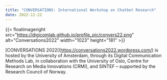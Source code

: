 ```yaml
---
title: "CONVERSATIONS: International Workshop on Chatbot Research"
date: 2022-11-22
---
```


{{< floatimageright src="https://digicomlab.github.io/profile_pic/convers22.png" alt="Conversations2022" width="1023" height="181" >}}

[CONVERSATIONS 2022[(https://conversations2022.wordpress.com/) is hosted by the University of Amsterdam, through its Digital Communication Methods Lab, in collaboration with the University of Oslo, Centre for Research on Media Innovations (CRMI), and SINTEF – supported by the Research Council of Norway.

